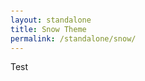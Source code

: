 ```yaml
---
layout: standalone
title: Snow Theme
permalink: /standalone/snow/
---
```

<link rel="stylesheet" href="//{{site.cdn}}/{{site.version}}/quill.snow.css">
<style>
  body {
    padding: 25px;
  }
  #editor-container {
    height: 250px;
  }
</style>
<!-- section -->
<div id="editor-container"><p>Test</p></div>
<script type="text/javascript" src="//{{site.cdn}}/{{site.version}}/quill.js"></script>
<script>
  var quill = new Quill('#editor-container', {
    debug: 'info',
    modules: {
      toolbar: [
        [{ font: [false, 'serif', 'monospace'] }, { size: ['small', false, 'large', 'huge'] }],
        ['bold', 'italic', 'underline', 'strike'],
        [{ color: [] }, { background: [] }],
        [{ list: 'ordered' }, { list: 'bullet' }, { align: [false, 'center', 'right', 'justify'] }],
        ['link', 'image']
      ]
    },
    theme: 'snow'
  });
</script>